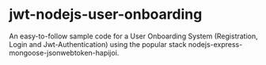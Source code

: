 # jwt-nodejs-user-onboarding
An easy-to-follow sample code for a User Onboarding System (Registration, Login and Jwt-Authentication) using the popular stack nodejs-express-mongoose-jsonwebtoken-hapijoi.
